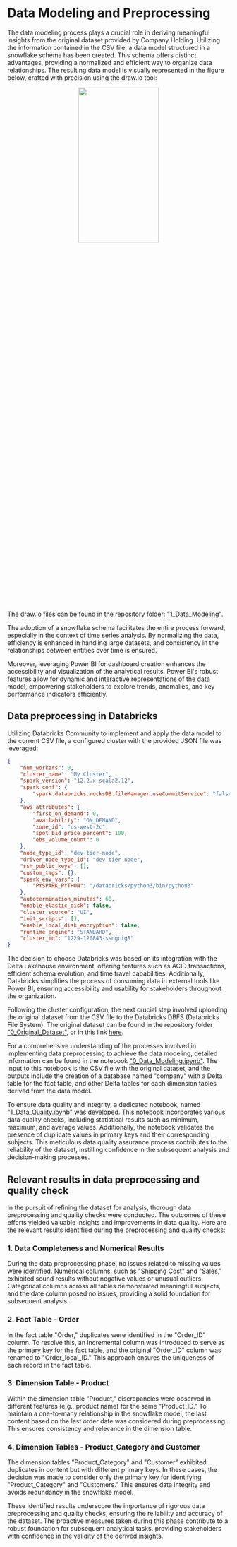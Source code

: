 # Data Modeling and Preprocessing

The data modeling process plays a crucial role in deriving meaningful insights from the original dataset provided by Company Holding. Utilizing the information contained in the CSV file, a data model structured in a snowflake schema has been created. This schema offers distinct advantages, providing a normalized and efficient way to organize data relationships. The resulting data model is visually represented in the figure below, crafted with precision using the draw.io tool:

<p align="center">
<img src="https://drive.google.com/uc?export=view&id=10WqmVpm5Bk6mWB7xePgdqqZOifSpR4q0"  width="60%" height="30%">
</p>

The draw.io files can be found in the repository folder: ["1_Data_Modeling"](https://github.com/Prof-MatheusAndrade/Sales-Dataset-Exploration/tree/main/0_Materials/1_Data_Modeling).

The adoption of a snowflake schema facilitates the entire process forward, especially in the context of time series analysis. By normalizing the data, efficiency is enhanced in handling large datasets, and consistency in the relationships between entities over time is ensured.

Moreover, leveraging Power BI for dashboard creation enhances the accessibility and visualization of the analytical results. Power BI's robust features allow for dynamic and interactive representations of the data model, empowering stakeholders to explore trends, anomalies, and key performance indicators efficiently.

## Data preprocessing in Databricks

Utilizing Databricks Community to implement and apply the data model to the current CSV file, a configured cluster with the provided JSON file was leveraged:
```json
{
    "num_workers": 0,
    "cluster_name": "My Cluster",
    "spark_version": "12.2.x-scala2.12",
    "spark_conf": {
        "spark.databricks.rocksDB.fileManager.useCommitService": "false"
    },
    "aws_attributes": {
        "first_on_demand": 0,
        "availability": "ON_DEMAND",
        "zone_id": "us-west-2c",
        "spot_bid_price_percent": 100,
        "ebs_volume_count": 0
    },
    "node_type_id": "dev-tier-node",
    "driver_node_type_id": "dev-tier-node",
    "ssh_public_keys": [],
    "custom_tags": {},
    "spark_env_vars": {
        "PYSPARK_PYTHON": "/databricks/python3/bin/python3"
    },
    "autotermination_minutes": 60,
    "enable_elastic_disk": false,
    "cluster_source": "UI",
    "init_scripts": [],
    "enable_local_disk_encryption": false,
    "runtime_engine": "STANDARD",
    "cluster_id": "1229-120843-ssdgcig8"
}
```


The decision to choose Databricks was based on its integration with the Delta Lakehouse environment, offering features such as ACID transactions, efficient schema evolution, and time travel capabilities. Additionally, Databricks simplifies the process of consuming data in external tools like Power BI, ensuring accessibility and usability for stakeholders throughout the organization.

Following the cluster configuration, the next crucial step involved uploading the original dataset from the CSV file to the Databricks DBFS (Databricks File System). The original dataset can be found in the repository folder ["0_Original_Dataset"](https://github.com/Prof-MatheusAndrade/Sales-Dataset-Exploration/tree/main/0_Materials/0_Original_Dataset), or in this link [here](https://www.kaggle.com/datasets/fatihilhan/global-superstore-dataset).

For a comprehensive understanding of the processes involved in implementing data preprocessing to achieve the data modeling, detailed information can be found in the notebook ["0_Data_Modeling.ipynb"](https://github.com/Prof-MatheusAndrade/Sales-Dataset-Exploration/blob/main/0_Materials/2_Databricks_Notebooks/0_Data_Modeling.ipynb). The input to this notebook is the CSV file with the original dataset, and the outputs include the creation of a database named "company" with a Delta table for the fact table, and other Delta tables for each dimension tables derived from the data model. 

To ensure data quality and integrity, a dedicated notebook, named ["1_Data_Quality.ipynb"](https://github.com/Prof-MatheusAndrade/Sales-Dataset-Exploration/blob/main/0_Materials/2_Databricks_Notebooks/1_Data_Quality.ipynb) was developed. This notebook incorporates various data quality checks, including statistical results such as minimum, maximum, and average values. Additionally, the notebook validates the presence of duplicate values in primary keys and their corresponding subjects. This meticulous data quality assurance process contributes to the reliability of the dataset, instilling confidence in the subsequent analysis and decision-making processes. 

## Relevant results in data preprocessing and quality check

In the pursuit of refining the dataset for analysis, thorough data preprocessing and quality checks were conducted. The outcomes of these efforts yielded valuable insights and improvements in data quality. Here are the relevant results identified during the preprocessing and quality checks:

### 1. Data Completeness and Numerical Results
During the data preprocessing phase, no issues related to missing values were identified. Numerical columns, such as "Shipping Cost" and "Sales," exhibited sound results without negative values or unusual outliers. Categorical columns across all tables demonstrated meaningful subjects, and the date column posed no issues, providing a solid foundation for subsequent analysis.

### 2. Fact Table - Order
In the fact table "Order," duplicates were identified in the "Order_ID" column. To resolve this, an incremental column was introduced to serve as the primary key for the fact table, and the original "Order_ID" column was renamed to "Order_local_ID." This approach ensures the uniqueness of each record in the fact table.

### 3. Dimension Table - Product
Within the dimension table "Product," discrepancies were observed in different features (e.g., product name) for the same "Product_ID." To maintain a one-to-many relationship in the snowflake model, the last content based on the last order date was considered during preprocessing. This ensures consistency and relevance in the dimension table.

### 4. Dimension Tables - Product_Category and Customer
The dimension tables "Product_Category" and "Customer" exhibited duplicates in content but with different primary keys. In these cases, the decision was made to consider only the primary key for identifying "Product_Category" and "Customers." This ensures data integrity and avoids redundancy in the snowflake model.

These identified results underscore the importance of rigorous data preprocessing and quality checks, ensuring the reliability and accuracy of the dataset. The proactive measures taken during this phase contribute to a robust foundation for subsequent analytical tasks, providing stakeholders with confidence in the validity of the derived insights.
